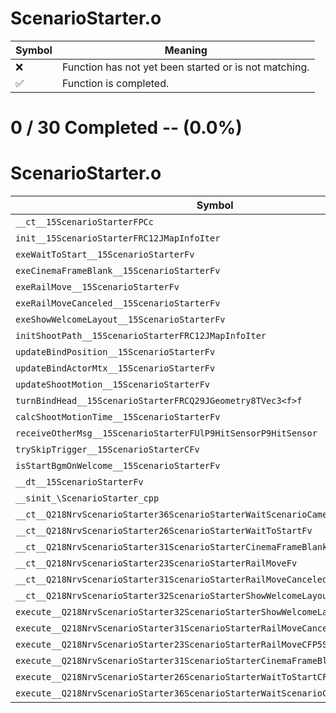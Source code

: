 # ScenarioStarter.o
| Symbol | Meaning 
| ------------- | ------------- 
| :x: | Function has not yet been started or is not matching. 
| :white_check_mark: | Function is completed. 


# 0 / 30 Completed -- (0.0%)
# ScenarioStarter.o
| Symbol | Decompiled? |
| ------------- | ------------- |
| `__ct__15ScenarioStarterFPCc` | :x: |
| `init__15ScenarioStarterFRC12JMapInfoIter` | :x: |
| `exeWaitToStart__15ScenarioStarterFv` | :x: |
| `exeCinemaFrameBlank__15ScenarioStarterFv` | :x: |
| `exeRailMove__15ScenarioStarterFv` | :x: |
| `exeRailMoveCanceled__15ScenarioStarterFv` | :x: |
| `exeShowWelcomeLayout__15ScenarioStarterFv` | :x: |
| `initShootPath__15ScenarioStarterFRC12JMapInfoIter` | :x: |
| `updateBindPosition__15ScenarioStarterFv` | :x: |
| `updateBindActorMtx__15ScenarioStarterFv` | :x: |
| `updateShootMotion__15ScenarioStarterFv` | :x: |
| `turnBindHead__15ScenarioStarterFRCQ29JGeometry8TVec3<f>f` | :x: |
| `calcShootMotionTime__15ScenarioStarterFv` | :x: |
| `receiveOtherMsg__15ScenarioStarterFUlP9HitSensorP9HitSensor` | :x: |
| `trySkipTrigger__15ScenarioStarterCFv` | :x: |
| `isStartBgmOnWelcome__15ScenarioStarterFv` | :x: |
| `__dt__15ScenarioStarterFv` | :x: |
| `__sinit_\ScenarioStarter_cpp` | :x: |
| `__ct__Q218NrvScenarioStarter36ScenarioStarterWaitScenarioCameraEndFv` | :x: |
| `__ct__Q218NrvScenarioStarter26ScenarioStarterWaitToStartFv` | :x: |
| `__ct__Q218NrvScenarioStarter31ScenarioStarterCinemaFrameBlankFv` | :x: |
| `__ct__Q218NrvScenarioStarter23ScenarioStarterRailMoveFv` | :x: |
| `__ct__Q218NrvScenarioStarter31ScenarioStarterRailMoveCanceledFv` | :x: |
| `__ct__Q218NrvScenarioStarter32ScenarioStarterShowWelcomeLayoutFv` | :x: |
| `execute__Q218NrvScenarioStarter32ScenarioStarterShowWelcomeLayoutCFP5Spine` | :x: |
| `execute__Q218NrvScenarioStarter31ScenarioStarterRailMoveCanceledCFP5Spine` | :x: |
| `execute__Q218NrvScenarioStarter23ScenarioStarterRailMoveCFP5Spine` | :x: |
| `execute__Q218NrvScenarioStarter31ScenarioStarterCinemaFrameBlankCFP5Spine` | :x: |
| `execute__Q218NrvScenarioStarter26ScenarioStarterWaitToStartCFP5Spine` | :x: |
| `execute__Q218NrvScenarioStarter36ScenarioStarterWaitScenarioCameraEndCFP5Spine` | :x: |
